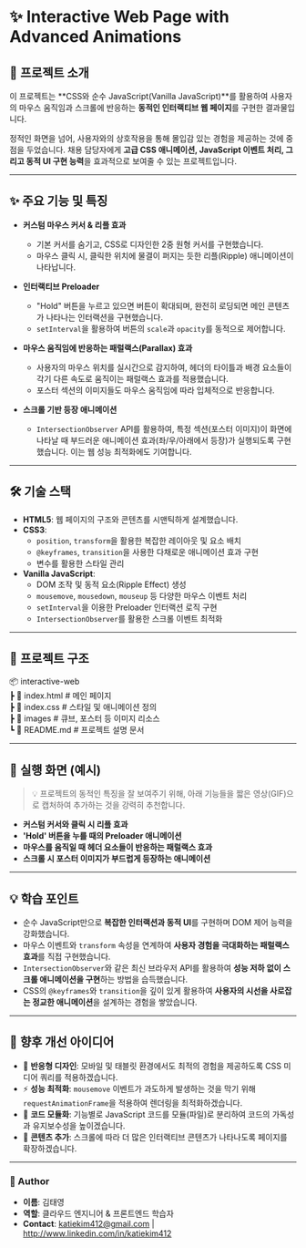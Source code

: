 # ✨ Interactive Web Page with Advanced Animations

## 📌 프로젝트 소개
이 프로젝트는 **CSS와 순수 JavaScript(Vanilla JavaScript)**를 활용하여 사용자의 마우스 움직임과 스크롤에 반응하는 **동적인 인터랙티브 웹 페이지**를 구현한 결과물입니다.

정적인 화면을 넘어, 사용자와의 상호작용을 통해 몰입감 있는 경험을 제공하는 것에 중점을 두었습니다. 채용 담당자에게 **고급 CSS 애니메이션, JavaScript 이벤트 처리, 그리고 동적 UI 구현 능력**을 효과적으로 보여줄 수 있는 프로젝트입니다.

---

## ✨ 주요 기능 및 특징

- **커스텀 마우스 커서 & 리플 효과**
  - 기본 커서를 숨기고, CSS로 디자인한 2중 원형 커서를 구현했습니다.
  - 마우스 클릭 시, 클릭한 위치에 물결이 퍼지는 듯한 리플(Ripple) 애니메이션이 나타납니다.

- **인터랙티브 Preloader**
  - "Hold" 버튼을 누르고 있으면 버튼이 확대되며, 완전히 로딩되면 메인 콘텐츠가 나타나는 인터랙션을 구현했습니다.
  - `setInterval`을 활용하여 버튼의 `scale`과 `opacity`를 동적으로 제어합니다.

- **마우스 움직임에 반응하는 패럴랙스(Parallax) 효과**
  - 사용자의 마우스 위치를 실시간으로 감지하여, 헤더의 타이틀과 배경 요소들이 각기 다른 속도로 움직이는 패럴랙스 효과를 적용했습니다.
  - 포스터 섹션의 이미지들도 마우스 움직임에 따라 입체적으로 반응합니다.

- **스크롤 기반 등장 애니메이션**
  - `IntersectionObserver` API를 활용하여, 특정 섹션(포스터 이미지)이 화면에 나타날 때 부드러운 애니메이션 효과(좌/우/아래에서 등장)가 실행되도록 구현했습니다. 이는 웹 성능 최적화에도 기여합니다.

---

## 🛠 기술 스택
- **HTML5**: 웹 페이지의 구조와 콘텐츠를 시맨틱하게 설계했습니다.
- **CSS3**:
  - `position`, `transform`을 활용한 복잡한 레이아웃 및 요소 배치
  - `@keyframes`, `transition`을 사용한 다채로운 애니메이션 효과 구현
  - 변수를 활용한 스타일 관리
- **Vanilla JavaScript**:
  - DOM 조작 및 동적 요소(Ripple Effect) 생성
  - `mousemove`, `mousedown`, `mouseup` 등 다양한 마우스 이벤트 처리
  - `setInterval`을 이용한 Preloader 인터랙션 로직 구현
  - `IntersectionObserver`를 활용한 스크롤 이벤트 최적화

---

## 📂 프로젝트 구조  
📦 interactive-web  
┣ 📜 index.html        # 메인 페이지  
┣ 📜 index.css         # 스타일 및 애니메이션 정의  
┣ 📂 images             # 큐브, 포스터 등 이미지 리소스  
┗ 📜 README.md         # 프로젝트 설명 문서  

---

## 📸 실행 화면 (예시)
> 💡 프로젝트의 동적인 특징을 잘 보여주기 위해, 아래 기능들을 짧은 영상(GIF)으로 캡처하여 추가하는 것을 강력히 추천합니다.

- **커스텀 커서와 클릭 시 리플 효과**
- **'Hold' 버튼을 누를 때의 Preloader 애니메이션**
- **마우스를 움직일 때 헤더 요소들이 반응하는 패럴랙스 효과**
- **스크롤 시 포스터 이미지가 부드럽게 등장하는 애니메이션**

---

## 💡 학습 포인트
- 순수 JavaScript만으로 **복잡한 인터랙션과 동적 UI**를 구현하며 DOM 제어 능력을 강화했습니다.
- 마우스 이벤트와 `transform` 속성을 연계하여 **사용자 경험을 극대화하는 패럴랙스 효과**를 직접 구현했습니다.
- `IntersectionObserver`와 같은 최신 브라우저 API를 활용하여 **성능 저하 없이 스크롤 애니메이션을 구현**하는 방법을 습득했습니다.
- CSS의 `@keyframes`와 `transition`을 깊이 있게 활용하여 **사용자의 시선을 사로잡는 정교한 애니메이션**을 설계하는 경험을 쌓았습니다.

---

## 📌 향후 개선 아이디어
- 📱 **반응형 디자인**: 모바일 및 태블릿 환경에서도 최적의 경험을 제공하도록 CSS 미디어 쿼리를 적용하겠습니다.
- ⚡️ **성능 최적화**: `mousemove` 이벤트가 과도하게 발생하는 것을 막기 위해 `requestAnimationFrame`을 적용하여 렌더링을 최적화하겠습니다.
- 🧩 **코드 모듈화**: 기능별로 JavaScript 코드를 모듈(파일)로 분리하여 코드의 가독성과 유지보수성을 높이겠습니다.
- 📜 **콘텐츠 추가**: 스크롤에 따라 더 많은 인터랙티브 콘텐츠가 나타나도록 페이지를 확장하겠습니다.

---

### 👤 Author
- **이름**: 김태영
- **역할**: 클라우드 엔지니어 & 프론트엔드 학습자
- **Contact**: katiekim412@gmail.com | http://www.linkedin.com/in/katiekim412
